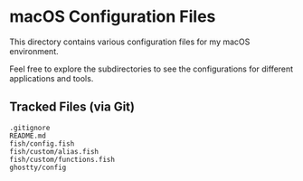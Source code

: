 # macOS Configuration Files

This directory contains various configuration files for my macOS environment.

Feel free to explore the subdirectories to see the configurations for different applications and tools.

## Tracked Files (via Git)

```
.gitignore
README.md
fish/config.fish
fish/custom/alias.fish
fish/custom/functions.fish
ghostty/config
```
